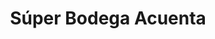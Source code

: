 ---
title: "Súper Bodega Acuenta"
url: /san-francisco-de-mostazal/super-bodega-acuenta/
shop: Supermarkt
---